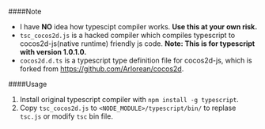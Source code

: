 ####Note

* I have **NO** idea how typescipt compiler works. **Use this at your own risk.**
* `tsc_cocos2d.js` is a hacked compiler which compiles typescript to cocos2d-js(native runtime) friendly js code. **Note: This is for typescript with version 1.0.1.0.**
* `cocos2d.d.ts` is a typescript type definition file for cocos2d-js, which is forked from <https://github.com/Arlorean/cocos2d>.

####Usage

1. Install original typescript compiler with `npm install -g typescript`.
2. Copy `tsc_cocos2d.js` to `<NODE_MODULE>/typescript/bin/` to replase `tsc.js` or modify `tsc` bin file.
